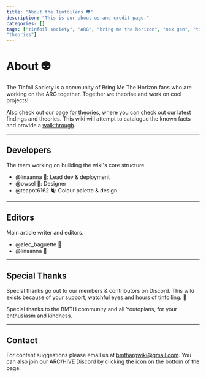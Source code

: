 ```yaml
---
title: "About the Tinfoilers 👽"
description: "This is our about us and credit page."
categories: []
tags: ["tinfoil society", "ARG", "bring me the horizon", "nex gen", "tinfoiling", 
"theories"]
---
```


# About 👽

The Tinfoil Society is a community of Bring Me The Horizon fans who are working on the ARG together. Together we theorise and work on cool projects!

Also check out our [page for theories](https://the-secret-tinfoil-society.notion.site/BRING-ME-THE-HORIZON-ARG-6c86ee58ee3b41a6b0c594cf59201d4b), 
where you can check out our latest findings and theories.
This wiki will attempt to catalogue the known facts and provide a [walkthrough](website/walkthrough).

***

## Developers

The team working on building the wiki's core structure.

* @linaanna 👾: Lead dev & deployment
* @owsel 🦉: Designer
* @teapot6162 🐈: Colour palette & design

***

## Editors

Main article writer and editors.

* @alec_baguette 🥖
* @linaanna 👾

***

## Special Thanks

Special thanks go out to our members & contributors on Discord.
This wiki exists because of your support, watchful eyes and hours of tinfoiling.
🖤

Special thanks to the BMTH community and all Youtopians, for your enthusiasm 
and kindness.

***

## Contact

For content suggestions please email us at [bmthargwiki@gmail.com](mailto:bmthargwiki@gmail.com). You can also join 
our ARC/HIVE Discord by clicking the icon on the bottom of the page.